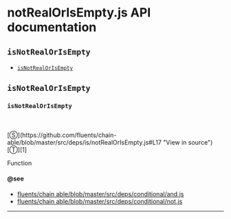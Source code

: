 # notRealOrIsEmpty.js API documentation

<!-- div class="toc-container" -->

<!-- div -->

## `isNotRealOrIsEmpty`
* <a href="#isNotRealOrIsEmpty"  data-meta="isNotRealOrIsEmpty"  data-call="isNotRealOrIsEmpty"  data-category="Methods"  data-description="Function"  data-name="isNotRealOrIsEmpty"  data-see="href https github com fluents chain able blob master src deps conditional and js label fluents chain able blob master src deps conditional and js href https github com fluents chain able blob master src deps conditional not js label fluents chain able blob master src deps conditional not js"  data-all="meta isNotRealOrIsEmpty call isNotRealOrIsEmpty category Methods description Function name isNotRealOrIsEmpty member see href https github com fluents chain able blob master src deps conditional and js label fluents chain able blob master src deps conditional and js href https github com fluents chain able blob master src deps conditional not js label fluents chain able blob master src deps conditional not js notes todos klassProps" >`isNotRealOrIsEmpty`</a>

<!-- /div -->

<!-- /div -->

<!-- div class="doc-container" -->

<!-- div -->

## `isNotRealOrIsEmpty`

<!-- div -->

<h3 id="isNotRealOrIsEmpty" data-member="" data-category="Methods" data-name="isNotRealOrIsEmpty"><code>isNotRealOrIsEmpty</code></h3>
<br>
<br>
[&#x24C8;](https://github.com/fluents/chain-able/blob/master/src/deps/is/notRealOrIsEmpty.js#L17 "View in source") [&#x24C9;][1]

Function


#### @see 

* <a href="https://github.com/fluents/chain-able/blob/master/src/deps/conditional/and.js" >fluents/chain able/blob/master/src/deps/conditional/and.js</a>
* <a href="https://github.com/fluents/chain-able/blob/master/src/deps/conditional/not.js" >fluents/chain able/blob/master/src/deps/conditional/not.js</a>
---

<!-- /div -->

<!-- /div -->

<!-- /div -->

 [1]: #isnotrealorisempty "Jump back to the TOC."
